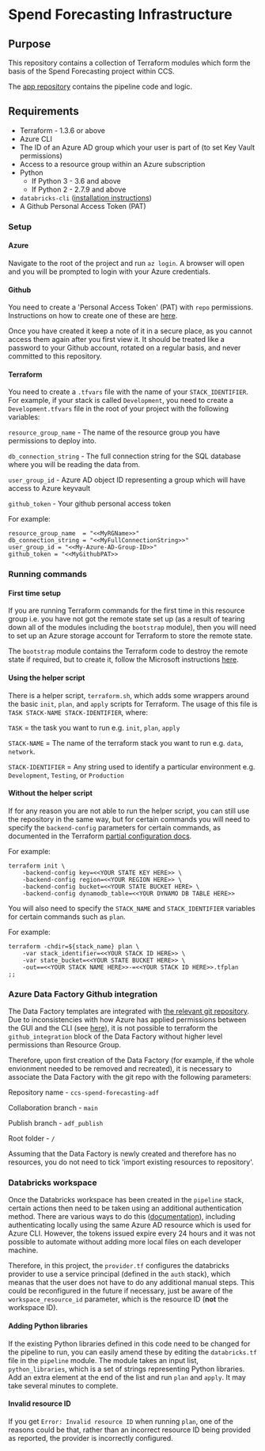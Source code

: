# Spend Forecasting Infrastructure

## Purpose

This repository contains a collection of Terraform modules which form the basis of the Spend Forecasting project within CCS. 

The [app repository](https://github.com/Crown-Commercial-Service/ccs-spend-forecasting-app) contains the pipeline code and logic.

## Requirements

- Terraform - 1.3.6 or above
- Azure CLI
- The ID of an Azure AD group which your user is part of (to set Key Vault permissions)
- Access to a resource group within an Azure subscription
- Python
    - If Python 3 - 3.6 and above
    - If Python 2 - 2.7.9 and above
- `databricks-cli` ([installation instructions](https://docs.databricks.com/dev-tools/cli/index.html))
- A Github Personal Access Token (PAT)

### Setup

#### Azure

Navigate to the root of the project and run `az login`. A browser will open and you will be prompted to login with your Azure credentials. 

#### Github 

 You need to create a 'Personal Access Token' (PAT) with `repo` permissions. Instructions on how to create one of these are [here](https://docs.github.com/en/enterprise-server@3.4/authentication/keeping-your-account-and-data-secure/creating-a-personal-access-token). 

 Once you have created it keep a note of it in a secure place, as you cannot access them again after you first view it. It should be treated like a password to your Github account, rotated on a regular basis, and never committed to this repository. 

#### Terraform

You need to create a `.tfvars` file with the name of your `STACK_IDENTIFIER`. For example, if your stack is called `Development`, you need to create a `Development.tfvars` file in the root of your project with the following variables:

`resource_group_name` - The name of the resource group you have permissions to deploy into.

`db_connection_string` - The full connection string for the SQL database where you will be reading the data from.

`user_group_id` - Azure AD object ID representing a group which will have access to Azure keyvault

`github_token` - Your github personal access token

For example:

```
resource_group_name  = "<<MyRGName>>"
db_connection_string = "<<MyFullConnectionString>>"
user_group_id = "<<My-Azure-AD-Group-ID>>"
github_token = "<<MyGithubPAT>>
```

### Running commands

#### First time setup

If you are running Terraform commands for the first time in this resource group i.e. you have not got the remote state set up (as a result of tearing down all of the modules including the `bootstrap` module), then you will need to set up an Azure storage account for Terraform to store the remote state. 

The `bootstrap` module contains the Terraform code to destroy the remote state if required, but to create it, follow the Microsoft instructions [here](https://learn.microsoft.com/en-us/azure/developer/terraform/store-state-in-azure-storage?tabs=azure-cli).

#### Using the helper script

There is a helper script, `terraform.sh`, which adds some wrappers around the basic `init`, `plan`, and `apply` scripts for Terraform. The usage of this file is `TASK STACK-NAME STACK-IDENTIFIER`, where:

`TASK` = the task you want to run e.g. `init`, `plan`, `apply`

`STACK-NAME` = The name of the terraform stack you want to run e.g. `data`, `network`.

`STACK-IDENTIFIER` = Any string used to identify a particular environment e.g. `Development`, `Testing`, or `Production`

#### Without the helper script

If for any reason you are not able to run the helper script, you can still use the repository in the same way, but for certain commands you will need to specify the `backend-config` parameters for certain commands, as documented in the Terraform [partial configuration docs](https://www.terraform.io/language/settings/backends/configuration#partial-configuration). 

For example:

```
terraform init \
    -backend-config key=<<YOUR STATE KEY HERE>> \
    -backend-config region=<<YOUR REGION HERE>> \
    -backend-config bucket=<<YOUR STATE BUCKET HERE> \
    -backend-config dynamodb_table=<<YOUR DYNAMO DB TABLE HERE>>
```

You will also need to specify the `STACK_NAME` and `STACK_IDENTIFIER` variables for certain commands such as `plan`. 

For example:

```
terraform -chdir=${stack_name} plan \
    -var stack_identifier=<<YOUR STACK ID HERE>> \
    -var state_bucket=<<YOUR STATE BUCKET HERE>> \
    -out==<<YOUR STACK NAME HERE>>-=<<YOUR STACK ID HERE>>.tfplan
;;
```

### Azure Data Factory Github integration

The Data Factory templates are integrated with [the relevant git repository](https://github.com/Crown-Commercial-Service/ccs-spend-forecasting-adf). Due to inconsistencies with how Azure has applied permissions between the GUI and the CLI (see [here](https://github.com/hashicorp/terraform/issues/24449)), it is not possible to terraform the `github_integration` block of the Data Factory without higher level permissions than Resource Group. 

Therefore, upon first creation of the Data Factory (for example, if the whole envionment needed to be removed and recreated), it is necessary to associate the Data Factory with the git repo with the following parameters:

Repository name - `ccs-spend-forecasting-adf`

Collaboration branch - `main`

Publish branch - `adf_publish`

Root folder - `/`

Assuming that the Data Factory is newly created and therefore has no resources, you do not need to tick 'import existing resources to repository'. 


### Databricks workspace

Once the Databricks workspace has been created in the `pipeline` stack, certain actions then need to be taken using an additional authentication method. There are various ways to do this ([documentation](https://learn.microsoft.com/en-us/azure/databricks/dev-tools/cli/)), including authenticating locally using the same Azure AD resource which is used for Azure CLI. However, the tokens issued expire every 24 hours and it was not possible to automate without adding more local files on each developer machine. 

Therefore, in this project, the `provider.tf` configures the databricks provider to use a service principal (defined in the `auth` stack), which  meanas that the user does not have to do any additional manual steps. This could be reconfigured in the future if necessary, just be aware of the `workspace_resource_id` parameter, which is the resource ID (**not** the workspace ID). 

#### Adding Python libraries

If the existing Python libraries defined in this code need to be changed for the pipeline to run, you can easily amend these by editing the `databricks.tf` file in the `pipeline` module. The module takes an input list, `python_libraries`, which is a set of strings representing Python libraries. Add an extra element at the end of the list and run `plan` and `apply`. It may take several minutes to complete.

#### Invalid resource ID

If you get `Error: Invalid resource ID` when running `plan`, one of the reasons could be that, rather than an incorrect resource ID being provided as reported, the provider is incorrectly configured.  